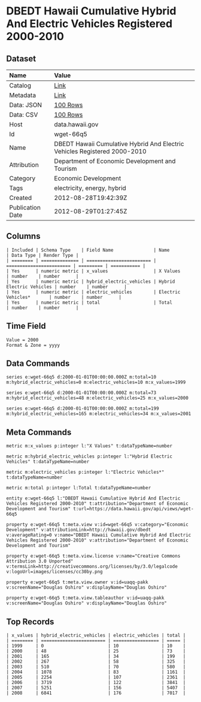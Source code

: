# DBEDT Hawaii Cumulative Hybrid And Electric Vehicles Registered 2000-2010

## Dataset

| Name | Value |
| :--- | :---- |
| Catalog | [Link](https://catalog.data.gov/dataset/dbedt-hawaii-cumulative-hybrid-and-electric-vehicles-registered-2000-2010-fa209) |
| Metadata | [Link](https://data.hawaii.gov/api/views/wget-66q5) |
| Data: JSON | [100 Rows](https://data.hawaii.gov/api/views/wget-66q5/rows.json?max_rows=100) |
| Data: CSV | [100 Rows](https://data.hawaii.gov/api/views/wget-66q5/rows.csv?max_rows=100) |
| Host | data.hawaii.gov |
| Id | wget-66q5 |
| Name | DBEDT Hawaii Cumulative Hybrid And Electric Vehicles Registered 2000-2010 |
| Attribution | Department of Economic Development and Tourism |
| Category | Economic Development |
| Tags | electricity, energy, hybrid |
| Created | 2012-08-28T19:42:39Z |
| Publication Date | 2012-08-29T01:27:45Z |

## Columns

```ls
| Included | Schema Type    | Field Name               | Name                     | Data Type | Render Type |
| ======== | ============== | ======================== | ======================== | ========= | =========== |
| Yes      | numeric metric | x_values                 | X Values                 | number    | number      |
| Yes      | numeric metric | hybrid_electric_vehicles | Hybrid Electric Vehicles | number    | number      |
| Yes      | numeric metric | electric_vehicles        | Electric Vehicles*       | number    | number      |
| Yes      | numeric metric | total                    | Total                    | number    | number      |
```

## Time Field

```ls
Value = 2000
Format & Zone = yyyy
```

## Data Commands

```ls
series e:wget-66q5 d:2000-01-01T00:00:00.000Z m:total=10 m:hybrid_electric_vehicles=0 m:electric_vehicles=10 m:x_values=1999

series e:wget-66q5 d:2000-01-01T00:00:00.000Z m:total=73 m:hybrid_electric_vehicles=48 m:electric_vehicles=25 m:x_values=2000

series e:wget-66q5 d:2000-01-01T00:00:00.000Z m:total=199 m:hybrid_electric_vehicles=165 m:electric_vehicles=34 m:x_values=2001
```

## Meta Commands

```ls
metric m:x_values p:integer l:"X Values" t:dataTypeName=number

metric m:hybrid_electric_vehicles p:integer l:"Hybrid Electric Vehicles" t:dataTypeName=number

metric m:electric_vehicles p:integer l:"Electric Vehicles*" t:dataTypeName=number

metric m:total p:integer l:Total t:dataTypeName=number

entity e:wget-66q5 l:"DBEDT Hawaii Cumulative Hybrid And Electric Vehicles Registered 2000-2010" t:attribution="Department of Economic Development and Tourism" t:url=https://data.hawaii.gov/api/views/wget-66q5

property e:wget-66q5 t:meta.view v:id=wget-66q5 v:category="Economic Development" v:attributionLink=http://hawaii.gov/dbedt v:averageRating=0 v:name="DBEDT Hawaii Cumulative Hybrid And Electric Vehicles Registered 2000-2010" v:attribution="Department of Economic Development and Tourism"

property e:wget-66q5 t:meta.view.license v:name="Creative Commons Attribution 3.0 Unported" v:termsLink=http://creativecommons.org/licenses/by/3.0/legalcode v:logoUrl=images/licenses/cc30by.png

property e:wget-66q5 t:meta.view.owner v:id=uaqq-pakk v:screenName="Douglas Oshiro" v:displayName="Douglas Oshiro"

property e:wget-66q5 t:meta.view.tableauthor v:id=uaqq-pakk v:screenName="Douglas Oshiro" v:displayName="Douglas Oshiro"
```

## Top Records

```ls
| x_values | hybrid_electric_vehicles | electric_vehicles | total | 
| ======== | ======================== | ================= | ===== | 
| 1999     | 0                        | 10                | 10    | 
| 2000     | 48                       | 25                | 73    | 
| 2001     | 165                      | 34                | 199   | 
| 2002     | 267                      | 58                | 325   | 
| 2003     | 510                      | 70                | 580   | 
| 2004     | 1078                     | 83                | 1161  | 
| 2005     | 2254                     | 107               | 2361  | 
| 2006     | 3719                     | 122               | 3841  | 
| 2007     | 5251                     | 156               | 5407  | 
| 2008     | 6841                     | 176               | 7017  | 
```